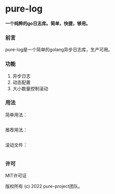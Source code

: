 # pure-log

**一个纯粹的go日志库。简单，快捷，够用。**





### 前言

pure-log是一个简单的golang异步日志库，生产可用。



### 功能

1. 异步日志
2. 动态配置
3. 大小数量控制滚动



### 用法

简单用法：

```

```



推荐用法：

```

```



滚动文件：

```

```





### 许可

MIT许可证

版权所有 (c) 2022 pure-project团队。